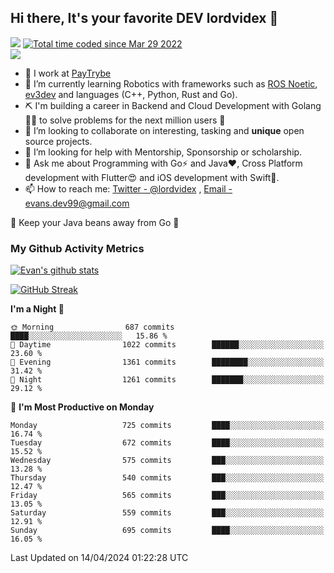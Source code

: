 ## Hi there, It's your favorite DEV lordvidex 👋
<img src="https://komarev.com/ghpvc/?username=lordvidex&label=Views&color=blue&style=plastic" /> <a href="https://wakatime.com/@0e56db35-d16b-410a-acc0-4085055304bf"><img src="https://wakatime.com/badge/user/0e56db35-d16b-410a-acc0-4085055304bf.svg" alt="Total time coded since Mar 29 2022" /></a>  
![](https://github-profile-trophy.vercel.app/?username=lordvidex)
- 🔭 I work at [PayTrybe](https://www.paytrybe.com)
- 🌱 I’m currently learning Robotics with frameworks such as [ROS Noetic](ros.org), [ev3dev](www.ev3dev.org) and languages (C++, Python, Rust and Go).
- ⛏️ I'm building a career in Backend and Cloud Development with Golang 🧙🏼 to solve problems for the next million users 🤌
- 👯 I’m looking to collaborate on interesting, tasking and **unique** open source projects.
- 🤔 I’m looking for help with Mentorship, Sponsorship or scholarship.
- 💬 Ask me about Programming with Go⚡️ and Java❤️, Cross Platform development with Flutter😍 and iOS development with Swift🚀.
- 📫 How to reach me: [Twitter - @lordvidex](https://twitter.com/lordvidex) , [Email - evans.dev99@gmail.com](mailto:evans.dev99@gmail.com?body=Hello%20Evans,)
  
    
🎤 Keep your Java beans away from Go 🌚
  
  
### My Github Activity Metrics
<div>
<!-- <a href="https://github.com/lordvidex">
  <img src="https://github-readme-stats.vercel.app/api/top-langs/?username=lordvidex&theme=light" />
</a>    -->
<!-- [![Top Langs](https://github-readme-stats.vercel.app/api/top-langs/?username=lordvidex)](https://github.com/lordvidex/)  -->
<a href="https://github.com/lordvidex">
 <img src="https://github-readme-stats.vercel.app/api?username=lordvidex&show_icons=true&theme=light&line_height=27" alt="Evan's github stats"/>
</a>
</div>

[![GitHub Streak](https://github-readme-streak-stats.herokuapp.com?user=lordvidex&theme=github-dark&hide_border=true)](https://git.io/streak-stats)

<!--
  <a href="https://github.com/iampawan/FlutterExampleApps">
    <img align="center" src="https://github-readme-stats.vercel.app/api/pin/?username=iampawan&repo=FlutterExampleApps&theme=light" />

  </a>
  <a href="https://github.com/iampawan/VelocityX">
   <img align="center" src="https://github-readme-stats.vercel.app/api/pin/?username=iampawan&repo=VelocityX&theme=light" />
  </a>
-->
<!--START_SECTION:waka-->
**I'm a Night 🦉** 

```text
🌞 Morning                687 commits         ████░░░░░░░░░░░░░░░░░░░░░   15.86 % 
🌆 Daytime                1022 commits        ██████░░░░░░░░░░░░░░░░░░░   23.60 % 
🌃 Evening                1361 commits        ████████░░░░░░░░░░░░░░░░░   31.42 % 
🌙 Night                  1261 commits        ███████░░░░░░░░░░░░░░░░░░   29.12 % 
```
📅 **I'm Most Productive on Monday** 

```text
Monday                   725 commits         ████░░░░░░░░░░░░░░░░░░░░░   16.74 % 
Tuesday                  672 commits         ████░░░░░░░░░░░░░░░░░░░░░   15.52 % 
Wednesday                575 commits         ███░░░░░░░░░░░░░░░░░░░░░░   13.28 % 
Thursday                 540 commits         ███░░░░░░░░░░░░░░░░░░░░░░   12.47 % 
Friday                   565 commits         ███░░░░░░░░░░░░░░░░░░░░░░   13.05 % 
Saturday                 559 commits         ███░░░░░░░░░░░░░░░░░░░░░░   12.91 % 
Sunday                   695 commits         ████░░░░░░░░░░░░░░░░░░░░░   16.05 % 
```



 Last Updated on 14/04/2024 01:22:28 UTC
<!--END_SECTION:waka-->
